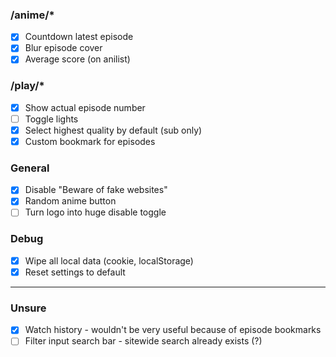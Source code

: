 ### /anime/\*

-   [x] Countdown latest episode
-   [x] Blur episode cover
-   [x] Average score (on anilist)

### /play/\*

-   [x] Show actual episode number
-   [ ] Toggle lights
-   [x] Select highest quality by default (sub only)
-   [x] Custom bookmark for episodes

### General

-   [x] Disable "Beware of fake websites"
-   [x] Random anime button
-   [ ] Turn logo into huge disable toggle

### Debug

-   [x] Wipe all local data (cookie, localStorage)
-   [x] Reset settings to default

---

### Unsure

-   [x] Watch history - wouldn't be very useful because of episode bookmarks
-   [ ] Filter input search bar - sitewide search already exists (?)
